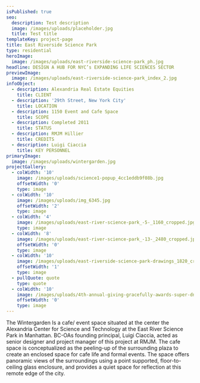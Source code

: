 ```yaml
---
isPublished: true
seo:
  description: Test description
  image: /images/uploads/placeholder.jpg
  title: Test title
templateKey: project-page
title: East Riverside Science Park
type: residential
heroImage:
  image: /images/uploads/east-riverside-science-park_ph.jpg
headline: DESIGN A HUB FOR NYC’s EXPANDING LIFE SCIENCES SECTOR
previewImage:
  image: /images/uploads/east-riverside-science-park_index_2.jpg
infoObject:
  - description: Alexandria Real Estate Equities
    title: CLIENT
  - description: '29th Street, New York City'
    title: LOCATION
  - description: 1150 Event and Cafe Space
    title: SCOPE
  - description: Completed 2011
    title: STATUS
  - description: RMJM Hillier
    title: CREDITS
  - description: Luigi Ciaccia
    title: KEY PERSONNEL
primaryImage:
  image: /images/uploads/wintergarden.jpg
projectGallery:
  - colWidth: '10'
    image: /images/uploads/science1-popup_4cc1eddb9f08b.jpg
    offsetWidth: '0'
    type: image
  - colWidth: '10'
    image: /images/uploads/img_6345.jpg
    offsetWidth: '2'
    type: image
  - colWidth: '4'
    image: /images/uploads/east-river-science-park_-5-_1160_cropped.jpg
    type: image
  - colWidth: '8'
    image: /images/uploads/east-river-science-park_-13-_2480_cropped.jpg
    offsetWidth: '0'
    type: image
  - colWidth: '10'
    image: /images/uploads/east-riverside-science-park-drawings_1820_cropped.jpg
    offsetWidth: '1'
    type: image
  - pullQuote: quote
    type: quote
  - colWidth: '10'
    image: /images/uploads/4th-annual-giving-gracefully-awards-super-dnea6uotjyzl.jpg
    offsetWidth: '0'
    type: image
---
```

The Wintergarden Is a cafe/ event space situated at the center the Alexandria Center for Science and Technology at the East River Science Park in Manhattan. BC-OAs founding principal, Luigi Ciaccia, acted as senior designer and project manager of this project at RMJM. The cafe space is conceptualized as the peeling-up of the surrounding plaza to create an enclosed space for cafe life and formal events. The space offers panoramic views of the surroundings using a point supported, floor-to-ceiling glass enclosure, and provides a quiet space for reflection at this remote edge of the city.
